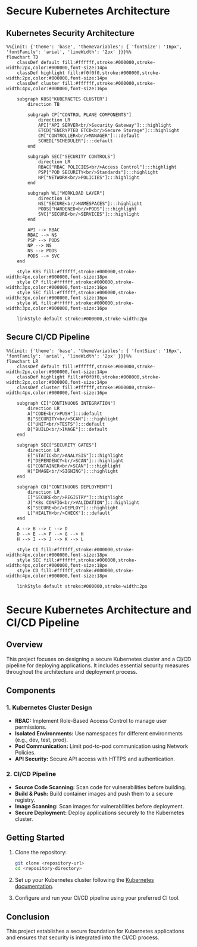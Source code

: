 # Secure Kubernetes Architecture

## Kubernetes Security Architecture

```mermaid
%%{init: {'theme': 'base', 'themeVariables': { 'fontSize': '16px', 'fontFamily': 'arial', 'lineWidth': '2px' }}}%%
flowchart TD
    classDef default fill:#ffffff,stroke:#000000,stroke-width:2px,color:#000000,font-size:14px
    classDef highlight fill:#f0f0f0,stroke:#000000,stroke-width:2px,color:#000000,font-size:14px
    classDef cluster fill:#ffffff,stroke:#000000,stroke-width:4px,color:#000000,font-size:16px

    subgraph K8S["KUBERNETES CLUSTER"]
        direction TB
        
        subgraph CP["CONTROL PLANE COMPONENTS"]
            direction LR
            API["API SERVER<br/>Security Gateway"]:::highlight
            ETCD["ENCRYPTED ETCD<br/>Secure Storage"]:::highlight
            CM["CONTROLLER<br/>MANAGER"]:::default
            SCHED["SCHEDULER"]:::default
        end

        subgraph SEC["SECURITY CONTROLS"]
            direction LR
            RBAC["RBAC POLICIES<br/>Access Control"]:::highlight
            PSP["POD SECURITY<br/>Standards"]:::highlight
            NP["NETWORK<br/>POLICIES"]:::highlight
        end

        subgraph WL["WORKLOAD LAYER"]
            direction LR
            NS["SECURE<br/>NAMESPACES"]:::highlight
            PODS["HARDENED<br/>PODS"]:::highlight
            SVC["SECURE<br/>SERVICES"]:::highlight
        end

        API --> RBAC
        RBAC --> NS
        PSP --> PODS
        NP --> NS
        NS --> PODS
        PODS --> SVC
    end

    style K8S fill:#ffffff,stroke:#000000,stroke-width:4px,color:#000000,font-size:18px
    style CP fill:#ffffff,stroke:#000000,stroke-width:3px,color:#000000,font-size:16px
    style SEC fill:#ffffff,stroke:#000000,stroke-width:3px,color:#000000,font-size:16px
    style WL fill:#ffffff,stroke:#000000,stroke-width:3px,color:#000000,font-size:16px

    linkStyle default stroke:#000000,stroke-width:2px
```

## Secure CI/CD Pipeline

```mermaid
%%{init: {'theme': 'base', 'themeVariables': { 'fontSize': '16px', 'fontFamily': 'arial', 'lineWidth': '2px' }}}%%
flowchart LR
    classDef default fill:#ffffff,stroke:#000000,stroke-width:2px,color:#000000,font-size:14px
    classDef highlight fill:#f0f0f0,stroke:#000000,stroke-width:2px,color:#000000,font-size:14px
    classDef cluster fill:#ffffff,stroke:#000000,stroke-width:4px,color:#000000,font-size:16px

    subgraph CI["CONTINUOUS INTEGRATION"]
        direction LR
        A["CODE<br/>PUSH"]:::default
        B["SECURITY<br/>SCAN"]:::highlight
        C["UNIT<br/>TESTS"]:::default
        D["BUILD<br/>IMAGE"]:::default
    end

    subgraph SEC["SECURITY GATES"]
        direction LR
        E["STATIC<br/>ANALYSIS"]:::highlight
        F["DEPENDENCY<br/>SCAN"]:::highlight
        G["CONTAINER<br/>SCAN"]:::highlight
        H["IMAGE<br/>SIGNING"]:::highlight
    end

    subgraph CD["CONTINUOUS DEPLOYMENT"]
        direction LR
        I["SECURE<br/>REGISTRY"]:::highlight
        J["K8s CONFIG<br/>VALIDATION"]:::highlight
        K["SECURE<br/>DEPLOY"]:::highlight
        L["HEALTH<br/>CHECK"]:::default
    end

    A --> B --> C --> D
    D --> E --> F --> G --> H
    H --> I --> J --> K --> L

    style CI fill:#ffffff,stroke:#000000,stroke-width:4px,color:#000000,font-size:18px
    style SEC fill:#ffffff,stroke:#000000,stroke-width:4px,color:#000000,font-size:18px
    style CD fill:#ffffff,stroke:#000000,stroke-width:4px,color:#000000,font-size:18px

    linkStyle default stroke:#000000,stroke-width:2px
```


# Secure Kubernetes Architecture and CI/CD Pipeline

## Overview

This project focuses on designing a secure Kubernetes cluster and a CI/CD pipeline for deploying applications. It includes essential security measures throughout the architecture and deployment process.

## Components

### 1. Kubernetes Cluster Design
- **RBAC:** Implement Role-Based Access Control to manage user permissions.
- **Isolated Environments:** Use namespaces for different environments (e.g., dev, test, prod).
- **Pod Communication:** Limit pod-to-pod communication using Network Policies.
- **API Security:** Secure API access with HTTPS and authentication.

### 2. CI/CD Pipeline
- **Source Code Scanning:** Scan code for vulnerabilities before building.
- **Build & Push:** Build container images and push them to a secure registry.
- **Image Scanning:** Scan images for vulnerabilities before deployment.
- **Secure Deployment:** Deploy applications securely to the Kubernetes cluster.

## Getting Started
1. Clone the repository:
   ```bash
   git clone <repository-url>
   cd <repository-directory>
   ```

2. Set up your Kubernetes cluster following the [Kubernetes documentation](https://kubernetes.io/docs/setup/).

3. Configure and run your CI/CD pipeline using your preferred CI tool.

## Conclusion

This project establishes a secure foundation for Kubernetes applications and ensures that security is integrated into the CI/CD process.
